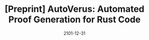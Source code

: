---
title: "[Preprint] AutoVerus: Automated Proof Generation for Rust Code"
collection: publications
excerpt: '<u><b>Chenyuan Yang</b></u>, Xuheng Li, Md Rakib Hossain Misu, Jianan Yao, Weidong Cui, Yeyun Gong, Chris Hawblitzel, Shuvendu Lahiri, Jacob R. Lorch, Shuai Lu, Fan Yang, Ziqiao Zhou, Shan Lu'
time: 'Sept 2024'
date: 2101-12-31
weburl: 'https://sites.google.com/view/autoverus'
paperurl: 'https://sites.google.com/view/autoverus/home/autoverus-preprint'
short: 'Preprint'
---